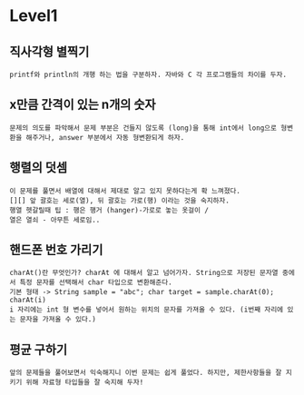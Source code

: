 # Level1

## 직사각형 별찍기

```
printf와 println의 개행 하는 법을 구분하자. 자바와 C 각 프로그램들의 차이를 두자.
```

## x만큼 간격이 있는 n개의 숫자

```
문제의 의도를 파악해서 문제 부분은 건들지 않도록 (long)을 통해 int에서 long으로 형변환을 해주거나, answer 부분에서 자동 형변환되게 하자.
```

## 행렬의 덧셈

```
이 문제를 풀면서 배열에 대해서 제대로 알고 있지 못하다는게 확 느껴졌다.
[][] 앞 괄호는 세로(열), 뒤 괄호는 가로(행) 이라는 것을 숙지하자.
행열 헷갈릴때 팁 : 행은 행거 (hanger)-가로로 놓는 옷걸이 /
열은 열쇠 - 아무튼 세로임..
```

## 핸드폰 번호 가리기

```
charAt()란 무엇인가? charAt 에 대해서 알고 넘어가자. String으로 저장된 문자열 중에서 특정 문자를 선택해서 char 타입으로 변환해준다.
기본 형태 -> String sample = "abc"; char target = sample.charAt(0);
charAt(i)
i 자리에는 int 형 변수를 넣어서 원하는 위치의 문자를 가져올 수 있다. (i번째 자리에 있는 문자을 가져올 수 있다.)
```

## 평균 구하기

```
앞의 문제들을 풀어보면서 익숙해지니 이번 문제는 쉽게 풀었다. 하지만, 제한사항들을 잘 지키기 위해 자료형 타입들을 잘 숙지해 두자!
```
